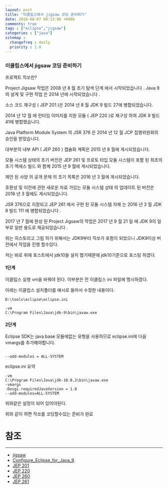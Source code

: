 ```yaml
---
layout: post
title: "이클립스에서 jigsaw 코딩 준비하기"
date: 2018-08-07 09:13:00 +0900
comments: true
tags : ["eclipse","jigsaw"]
categories : ["java"]
sitemap :
  changefreq : daily
  priority : 1.0
---
```


### 이클립스에서 jigsaw 코딩 준비하기

프로젝트 직쏘란?

Project Jigsaw 작업은 2008 년 8 월 초기 탐색 단계 에서 시작되었습니다 . Java 9의 설계 및 구현 작업 은 2014 년에 시작되었습니다 .

소스 코드 재구성 ( JEP 201 )은 2014 년 8 월 JDK 9 빌드 27에 병합되었습니다.

2014 년 12 월 에 런타임 이미지를 지원 모듈 ( JEP 220 )로 재구성 하여 JDK 9 빌드 41에 병합했습니다.

Java Platform Module System 의 JSR 376 은 2014 년 12 월 JCP 집행위원회의 승인을 받았습니다.

대부분의 내부 API ( JEP 260 ) 캡슐화 계획은 2015 년 8 월에 게시되었습니다.

모듈 시스템 상태의 초기 버전은 JEP 261 및 프로토 타입 모듈 시스템이 포함 된 최초의 초기 액세스 빌드 와 함께 2015 년 9 월에 게시되었습니다.

제안 된 사양 의 공개 문제 의 초기 목록은 2016 년 3 월에 게시되었습니다.

호환성 및 이전에 관한 새로운 자료 가있는 모듈 시스템 상태 의 업데이트 된 버전은 2016 년 3 월에도 게시되었습니다.

JSR 376으로 지정되고 JEP 261 에서 구현 된 모듈 시스템 자체 는 2016 년 3 월 JDK 9 빌드 111 에 병합되었습니다 .

2017 년 7 월에 완성 된 Project Jigsaw의 작업은 2017 년 9 월 21 일 에 JDK 9의 일부로 일반 용도로 제공되었습니다 .

위는 히스토리고 그럼 하기 위해서는 JDK9부터 직쏘가 포함이 되었으니 JDK9이상 버전에서 작업을 진행 할수있다.

저는 바로 위에 포스트에서 jdk10을 설치 했기때문에 jdk10기준으로 포스팅 하겠다.

#### 1단계

이클립스 실행 vm을 바꿔야 된다. 이부분은 전 이클립스 ini 파일에 명시하겠다.

아래는 이클립스 설치폴더를 예시로 들어서 수정한 내용이다.

 ```
 D:\tools\eclipse\eclipse.ini
 
 -vm
 C:\Program Files\Java\jdk-9\bin\javaw.exe
 
 ```
#### 2단계

Eclipse SDK는 java.base 모듈에없는 유형을 사용하므로 eclipse.ini에 다음 vmargs를 추가해야합니다.

```

--add-modules = ALL-SYSTEM

```

eclipse.ini 요약

```
-vm
C:\Program Files\Java\jdk-10.0.2\bin\javaw.exe
-vmargs
-Dosgi.requiredJavaVersion = 1.8
--add-modules=ALL-SYSTEM

```
위와같은 설정이 되어 있어야된다.

위와 같이 하면 직쏘를 코딩할수있는 준비가 완료


# 참조 
-----
* [jigsaw](http://openjdk.java.net/projects/jigsaw/)
* [Configure_Eclipse_for_Java_9](https://wiki.eclipse.org/Configure_Eclipse_for_Java_9)
* [JEP 201](http://openjdk.java.net/jeps/201)
* [JEP 220](http://openjdk.java.net/jeps/220)
* [JEP 260](http://openjdk.java.net/jeps/260)
* [JEP 261](http://openjdk.java.net/jeps/261)



